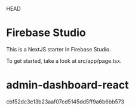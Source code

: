  HEAD
# Firebase Studio

This is a NextJS starter in Firebase Studio.

To get started, take a look at src/app/page.tsx.

# admin-dashboard-react
 cbf52dc3e13b23aaf07cd5145dd5ff9a6b6bb573
